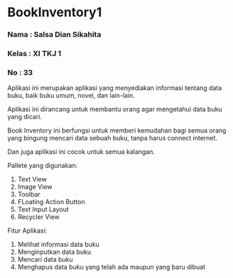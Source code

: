 # BookInventory1

<h3>Nama  : Salsa Dian Sikahita</h3>
<h3>Kelas : XI TKJ 1</h3>
<h3>No    : 33</h3>

Aplikasi ini merupakan aplikasi yang menyediakan informasi tentang data buku, baik buku umum, novel, dan lain-lain.

Aplikasi ini dirancang untuk membantu orang agar mengetahui data buku yang dicari.

Book Inventory ini berfungsi untuk memberi kemudahan bagi semua orang yang bingung mencari data sebuah buku, tanpa harus connect internet. 

Dan juga aplikasi ini cocok untuk semua kalangan.

Pallete yang digunakan:
1. Text View
2. Image View
3. Toolbar
4. FLoating Action Button
5. Text Input Layout
6. Recycler View

Fitur Aplikasi:
1. Melihat informasi data buku
2. Menginputkan data buku
3. Mencari data buku
4. Menghapus data buku yang telah ada maupun yang baru dibuat
